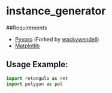 instance_generator
===

##Requirements

* [Pyvoro](https://github.com/wackywendell/pyvoro/) (Forked by [wackywendell](wackywendell))
* [Matplotlib](https://matplotlib.org/)


## Usage Example:
```python
import retangulo as ret
import polygon as pol


```